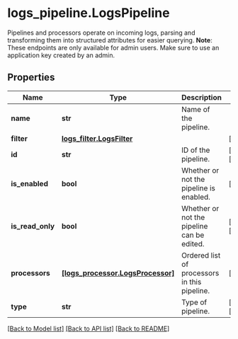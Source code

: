 # logs_pipeline.LogsPipeline

Pipelines and processors operate on incoming logs, parsing and transforming them into structured attributes for easier querying.  **Note**: These endpoints are only available for admin users. Make sure to use an application key created by an admin.
## Properties
Name | Type | Description | Notes
------------ | ------------- | ------------- | -------------
**name** | **str** | Name of the pipeline. | 
**filter** | [**logs_filter.LogsFilter**](LogsFilter.md) |  | [optional] 
**id** | **str** | ID of the pipeline. | [optional] [readonly] 
**is_enabled** | **bool** | Whether or not the pipeline is enabled. | [optional] 
**is_read_only** | **bool** | Whether or not the pipeline can be edited. | [optional] [readonly] 
**processors** | [**[logs_processor.LogsProcessor]**](LogsProcessor.md) | Ordered list of processors in this pipeline. | [optional] 
**type** | **str** | Type of pipeline. | [optional] [readonly] 

[[Back to Model list]](../README.md#documentation-for-models) [[Back to API list]](../README.md#documentation-for-api-endpoints) [[Back to README]](../README.md)


